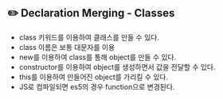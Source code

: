 ## :pencil2: Declaration Merging - Classes

- class 키워드를 이용하여 클래스를 만들 수 있다.
- class 이름은 보통 대문자를 이용
- new를 이용하여 class를 통해 object를 만들 수 있다.
- constructor를 이용하여 object를 생성하면서 값을 전달할 수 있다.
- this를 이용하여 만들어진 object를 가리킬 수 있다.
- JS로 컴파일되면 es5의 경우 function으로 변경된다.